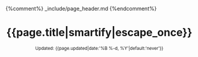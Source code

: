 {%comment%} _include/page_header.md {%endcomment%}

<!-- begin page header -->
<header>
  <h1 id="start">{{page.title|smartify|escape_once}}</h1>
  <div class="right"><small>Updated: <time datetime="{{page.updated|date:'%F'}}">{{page.updated|date:'%B %-d, %Y'|default:'never'}}</time></small></div>
</header>
<!-- end page header -->
